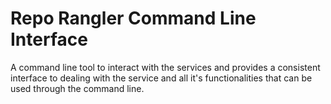 # Repo Rangler Command Line Interface
A command line tool to interact with the services and provides a consistent interface to dealing with the service and 
all it's functionalities that can be used through the command line. 
